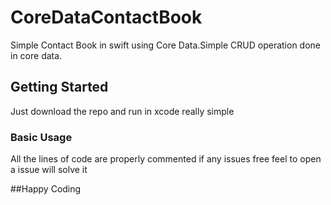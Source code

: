 # CoreDataContactBook

Simple Contact Book in swift using Core Data.Simple CRUD operation done in core data.

## Getting Started
Just download the repo and run in xcode really simple


### Basic Usage
 All the lines of code are properly commented if any issues free feel to open a issue will solve it


##Happy Coding
